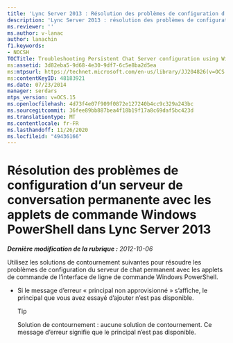```yaml
---
title: 'Lync Server 2013 : Résolution des problèmes de configuration d’un serveur de conversation permanente avec les applets de commande Windows PowerShell'
description: 'Lync Server 2013 : résolution des problèmes de configuration du serveur de chat permanent à l’aide des applets de cmdlet Windows PowerShell.'
ms.reviewer: ''
ms.author: v-lanac
author: lanachin
f1.keywords:
- NOCSH
TOCTitle: Troubleshooting Persistent Chat Server configuration using Windows PowerShell cmdlets
ms:assetid: 3d82eba5-9d68-4e30-9df7-6c5e8ba2d5ea
ms:mtpsurl: https://technet.microsoft.com/en-us/library/JJ204826(v=OCS.15)
ms:contentKeyID: 48183921
ms.date: 07/23/2014
manager: serdars
mtps_version: v=OCS.15
ms.openlocfilehash: 4d73f4e07f909f0872e127240b4cc9c329a243bc
ms.sourcegitcommit: 36fee89bb887bea4f18b19f17a8c69daf5bc423d
ms.translationtype: MT
ms.contentlocale: fr-FR
ms.lasthandoff: 11/26/2020
ms.locfileid: "49436166"
---
```

# <a name="troubleshooting-persistent-chat-server-configuration-using-windows-powershell-cmdlets-in-lync-server-2013"></a>Résolution des problèmes de configuration d’un serveur de conversation permanente avec les applets de commande Windows PowerShell dans Lync Server 2013

<div data-xmlns="http://www.w3.org/1999/xhtml">

<div class="topic" data-xmlns="http://www.w3.org/1999/xhtml" data-msxsl="urn:schemas-microsoft-com:xslt" data-cs="https://msdn.microsoft.com/">

<div data-asp="https://msdn2.microsoft.com/asp">



</div>

<div id="mainSection">

<div id="mainBody">

<span> </span>

_**Dernière modification de la rubrique :** 2012-10-06_

Utilisez les solutions de contournement suivantes pour résoudre les problèmes de configuration du serveur de chat permanent avec les applets de commande de l’interface de ligne de commande Windows PowerShell.

  - Si le message d’erreur « principal non approvisionné » s’affiche, le principal que vous avez essayé d’ajouter n’est pas disponible.
    
    <div>
    

    > [!TIP]  
    > Solution de contournement : aucune solution de contournement. Ce message d’erreur signifie que le principal n’est pas disponible.

    
    </div>

</div>

<span> </span>

</div>

</div>

</div>

